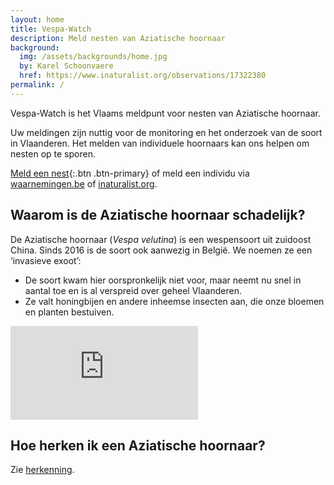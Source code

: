 ```yaml
---
layout: home
title: Vespa-Watch
description: Meld nesten van Aziatische hoornaar
background:
  img: /assets/backgrounds/home.jpg
  by: Karel Schoonvaere
  href: https://www.inaturalist.org/observations/17322380
permalink: /
---
```


Vespa-Watch is het Vlaams meldpunt voor nesten van Aziatische hoornaar.

Uw meldingen zijn nuttig voor de monitoring en het onderzoek van de soort in Vlaanderen. Het melden van individuele hoornaars kan ons helpen om nesten op te sporen.

[Meld een nest](/report-nest-form/){:.btn .btn-primary} of meld een individu via [waarnemingen.be](https://waarnemingen.be/go/vespa-velutina/) of [inaturalist.org](https://www.inaturalist.org/observations/upload).

## Waarom is de Aziatische hoornaar schadelijk?

De Aziatische hoornaar (_Vespa velutina_) is een wespensoort uit zuidoost China. Sinds 2016 is de soort ook aanwezig in België. We noemen ze een ‘invasieve exoot’:

- De soort kwam hier oorspronkelijk niet voor, maar neemt nu snel in aantal toe en is al verspreid over geheel Vlaanderen.
- Ze valt honingbijen en andere inheemse insecten aan, die onze bloemen en planten bestuiven.

<div class="ratio ratio-16x9">
  <iframe frameborder="0" src="https://player.vimeo.com/video/730964068?h=3f1ee4ca53" allowfullscreen></iframe>
</div>

## Hoe herken ik een Aziatische hoornaar?

Zie [herkenning](/identification/).
